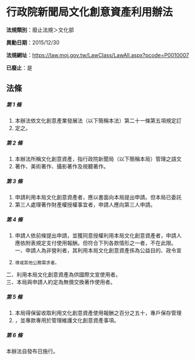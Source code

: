 # 行政院新聞局文化創意資產利用辦法

**法規類別**：廢止法規＞文化部

**異動日期**：2015/12/30  

**法規網址**：https://law.moj.gov.tw/LawClass/LawAll.aspx?pcode=P0010007

**已廢止**：是



## 法條
##### 第 1 條
1. 本辦法依文化創意產業發展法（以下簡稱本法）第二十一條第五項規定訂
1. 定之。

##### 第 2 條
1. 本辦法所稱文化創意資產，指行政院新聞局（以下簡稱本局）管理之語文
1. 著作、美術著作、攝影著作及視聽著作。

##### 第 3 條
1. 申請利用本局文化創意資產者，應以書面向本局提出申請。但本局已委託
1. 第三人處理著作財產權授權事宜者，申請人應向第三人申請。

##### 第 4 條
1. 申請人依前條提出申請，並獲同意授權利用本局文化創意資產者，申請人  
應依附表規定支付使用報酬。但符合下列各款情形之一者，不在此限。  
一、申請人為非營利者，其利用本局文化創意資產係為公益目的、政令宣
1.     導或其他公務需求者。  
二、利用本局文化創意資產為供國際文宣使用者。  
三、本局與申請人約定為無償交換著作使用者。

##### 第 5 條
1. 本局得保留收取利用文化創意資產使用報酬之百分之五十，專戶保存管理
1. ，並專款專用於管理維護文化創意資產事項。

##### 第 6 條
本辦法自發布日施行。


